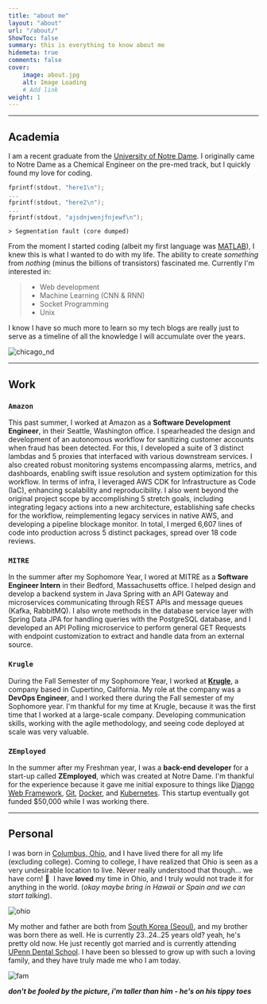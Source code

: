 ```yaml
---
title: "about me"
layout: "about"
url: "/about/"
ShowToc: false
summary: this is everything to know about me
hidemeta: true
comments: false
cover:
    image: about.jpg
    alt: Image Loading
    # Add link
weight: 1
---
```


---

## Academia

I am a recent graduate from the [University of Notre Dame](https://nd.edu). I originally came to Notre Dame as a Chemical Engineer on the pre-med track, but I quickly found my love for coding.

```C
fprintf(stdout, "here1\n");
...
fprintf(stdout, "here2\n");
...
fprintf(stdout, "ajsdnjwenjfnjewf\n");
```

`> Segmentation fault (core dumped)`

From the moment I started coding (albeit my first language was [MATLAB](https://www.quora.com/Why-is-MATLAB-so-bad)), I knew this is what I wanted to do with my life. The ability to create _something_ from _nothing_ (minus the billions of transistors) fascinated me.
Currently I'm interested in:

> - Web development
> - Machine Learning (CNN & RNN)
> - Socket Programming
> - Unix

I know I have so much more to learn so my tech blogs are really just to serve as a timeline of all the knowledge I will accumulate over the years.

![chicago_nd](/chicago_nd.png)

---

## Work

### `Amazon`

This past summer, I worked at Amazon as a **Software Development Engineer**, in their Seattle, Washington office. I spearheaded the design and development of an autonomous workflow for sanitizing customer accounts when fraud has been detected. For this, I developed a suite of 3 distinct lambdas and 5 proxies that interfaced with various downstream services. I also created robust monitoring systems encompassing alarms, metrics, and dashboards, enabling swift issue resolution and system optimization for this workflow. In terms of infra, I leveraged AWS CDK for Infrastructure as Code (IaC), enhancing scalability and reproducibility. I also went beyond the original project scope by accomplishing 5 stretch goals, including integrating legacy actions into a new architecture, establishing safe checks for the workflow, reimplementing legacy services in native AWS, and developing a pipeline blockage monitor. In total, I merged 6,607 lines of code into production across 5 distinct packages, spread over 18 code reviews.

### `MITRE`

In the summer after my Sophomore Year, I wored at MITRE as a **Software Engineer Intern** in their Bedford, Massachusetts office. I helped design and develop a backend system in Java Spring with an API Gateway and microservices communicating through REST APIs and message queues (Kafka, RabbitMQ). I also wrote methods in the database service layer with Spring Data JPA for handling queries with the PostgreSQL database, and I developed an API Polling microservice to perform general GET Requests with endpoint customization to extract and handle data from an external source.

### `Krugle`

During the Fall Semester of my Sophomore Year, I worked at **[Krugle](https://krugle.com/)**, a company based in Cupertino, California. My role at the company was a **DevOps Engineer**, and I worked there during the Fall semester of my Sophomore year. I'm thankful for my time at Krugle, because it was the first time that I worked at a large-scale company. Developing communication skills, working with the agile methodology, and seeing code deployed at scale was very valuable.

### `ZEmployed`

In the summer after my Freshman year, I was a **back-end developer** for a start-up called **ZEmployed**, which was created at Notre Dame. I'm thankful for the experience because it gave me initial exposure to things like [Django Web Framework](https://www.djangoproject.com/), [Git](https://git-scm.com/), [Docker](https://www.docker.com/), and [Kubernetes](https://kubernetes.io/). This startup eventually got funded $50,000 while I was working there.

---

## Personal

I was born in [Columbus, Ohio](https://en.wikipedia.org/wiki/Columbus,_Ohio), and I have lived there for all my life (excluding college). Coming to college, I have realized that Ohio is seen as a very undesirable location to live. Never really understood that though... we have corn! :corn:&nbsp;&nbsp;I have **loved** my time in Ohio, and I truly would not trade it for anything in the world. (_okay maybe bring in Hawaii or Spain and we can start talking_).

![ohio](/ohio.jpg)

My mother and father are both from [South Korea (Seoul)](https://en.wikipedia.org/wiki/Seoul), and my
brother was born there as well. He is currently 23..24..25 years old? yeah, he's pretty old now. He just recently got married and is currently attending [UPenn Dental School](https://www.dental.upenn.edu/). I have been so blessed to grow up with such a loving family, and they have truly made me who I am today.

![fam](/fam2.jpg)

_**don't be fooled by the picture, i'm taller than him - he's on his tippy toes**_
